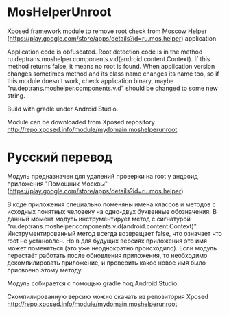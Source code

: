 # MosHelperUnroot
Xposed framework module to remove root check from Moscow Helper (https://play.google.com/store/apps/details?id=ru.mos.helper) application

Application code is obfuscated. Root detection code is in the method ru.deptrans.moshelper.components.v.d(android.content.Context). If this method returns false, it means no root is found. When application version changes sometimes method and its class name changes its name too, so if this module doesn't work, check application binary, maybe "ru.deptrans.moshelper.components.v.d" should be changed to some new string.

Build with gradle under Android Studio.

Module can be downloaded from Xposed repository http://repo.xposed.info/module/mydomain.moshelperunroot

# Русский перевод
Модуль предназначен для удалений проверки на root у андроид приложения "Помощник Москвы" (https://play.google.com/store/apps/details?id=ru.mos.helper).

В коде приложения специально поменяны имена классов и методов с исходных
понятных человеку на одно-двух буквенные обозначения. В данный момент модуль
инструментирует метод с сигнатурой "ru.deptrans.moshelper.components.v.d(android.content.Context)". Инструментированный метод всегда возвращает false, что означает что root не установлен. Но в для будущих версиях приложения это имя может поменяться (это уже неоднократно происходило). Если модуль перестаёт работать после обновления приложения, то необходимо декомпилировать приложение, и проверить какое новое имя было присвоено этому методу.

Модуль собирается с помощью gradle под Android Studio.

Скомпилированную версию можно скачать из репозитория Xposed http://repo.xposed.info/module/mydomain.moshelperunroot
